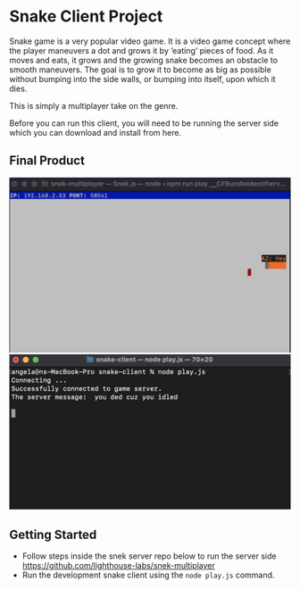 # Snake Client Project

Snake game is a very popular video game. It is a video game concept where the player maneuvers a dot and grows it by ‘eating’ pieces of food. As it moves and eats, it grows and the growing snake becomes an obstacle to smooth maneuvers. The goal is to grow it to become as big as possible without bumping into the side walls, or bumping into itself, upon which it dies.

This is simply a multiplayer take on the genre.

Before you can run this client, you will need to be running the server side which you can download and install from here. 

## Final Product

!["screenshot_snek_startup"](https://github.com/xangelaz/snake-client/blob/master/docs/snek-startup.png)
!["screenshot_snek_client console"](https://github.com/xangelaz/snake-client/blob/master/docs/snek-console.png)


## Getting Started

- Follow steps inside the snek server repo below to run the server side
https://github.com/lighthouse-labs/snek-multiplayer
- Run the development snake client using the `node play.js` command.
